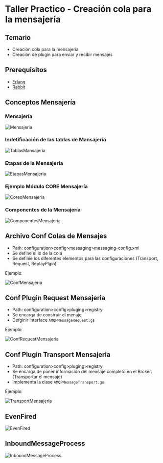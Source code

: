 # Taller Practico - Creación cola para la mensajería

## Temario
- Creación cola para la mensajería
- Creación de plugin para enviar y recibir mensajes

## Prerequisitos
- [Erlang](https://www.erlang.org/)
- [Rabbit](https://rabbitmq-website.pages.dev/)

## Conceptos Mensajería

### Mensajería
![Mensajeria](/Practice/imgs/mensajeria.png)

### Indetificación de las tablas de Mansajería
![TablasMansajeria](/Practice/imgs/tablas_mensajeria.png)

### Etapas de la Mensajeria
![EtapasMensajeria](/Practice/imgs/etapas_mensajeria.png)

### Ejemplo Módulo CORE Mensajería
![CoreoMensajeria](/Practice/imgs/core_mensajeria.png)

### Componentes de la Mensajería
![ComponentesMensajeria](/Practice/imgs/componentes_mensajeria.png)

## Archivo Conf Colas de Mensajes
- Path: configuration>config>messaging>messaging-config.xml
- Se define el Id de la cola
- Se definie los diferentes elementos para las configuraciones (Transport, Request, ReplayPlgin)

Ejemplo:

![ConfMensajeria](/Practice/imgs/conf_mensajeria.png)

## Conf Plugin Request Mensajeria
- Path: configuration>config>pluging>registry
- Se encarga de construir el menaje
- Defginir interface `AMQPMessageRequest.gs`

Ejemplo:

![ConfRequestMensajeria](/Practice/imgs/conf_request_mensajeria.png)

## Conf Plugin Transport Mensajeria
- Path: configuration>config>pluging>registry
- Se encarga de poner información del mensaje completo en el Broker. (Transportar el mensaje)
- Implementa la clase `AMQPMessageTransport.gs`

Ejemplo:

![TransportMensajeria](/Practice/imgs/transport_mensajeria.png)

## EvenFired
![EvenFired](/Practice/imgs/even_fired.png)

## InboundMessageProcess
![InboundMessageProcess](/Practice/imgs/inbound_message_process.png)